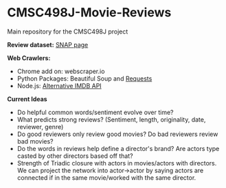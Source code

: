 # CMSC498J-Movie-Reviews
Main repository for the CMSC498J project

<b>Review dataset:</b> <a href="http://snap.stanford.edu/data/web-Movies.html">SNAP page</a>

<b>Web Crawlers:</b>
<ul><li>Chrome add on: webscraper.io</li>
<li>Python Packages: Beautiful Soup and <a href="http://docs.python-requests.org/en/latest/index.html">Requests</a></li>
<li>Node.js: <a href="https://www.npmjs.com/package/imdb-api">Alternative IMDB API</a>
</ul>

<b>Current Ideas</b>
<ul><li>Do helpful common words/sentiment evolve over time?</li>
<li>What predicts strong reviews? (Sentiment, length, originality, date, reviewer, genre)</li>
<li>Do good reviewers only review good movies? Do bad reviewers review bad movies?</li>
<li>Do the words in reviews help define a director's brand? Are actors type casted by other directors based off that?</li>
<li>Strength of Triadic closure with actors in movies/actors with directors. We can project the network into actor->actor by saying actors are connected if in the same movie/worked with the same director.</li>
</ul>
